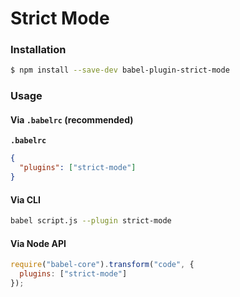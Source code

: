 # Strict Mode

### Installation

```sh
$ npm install --save-dev babel-plugin-strict-mode
```

### Usage

#### Via `.babelrc` (recommended)

**`.babelrc`**

```json
{
  "plugins": ["strict-mode"]
}
```

#### Via CLI

```sh
babel script.js --plugin strict-mode
```

#### Via Node API

```js
require("babel-core").transform("code", {
  plugins: ["strict-mode"]
});
```
